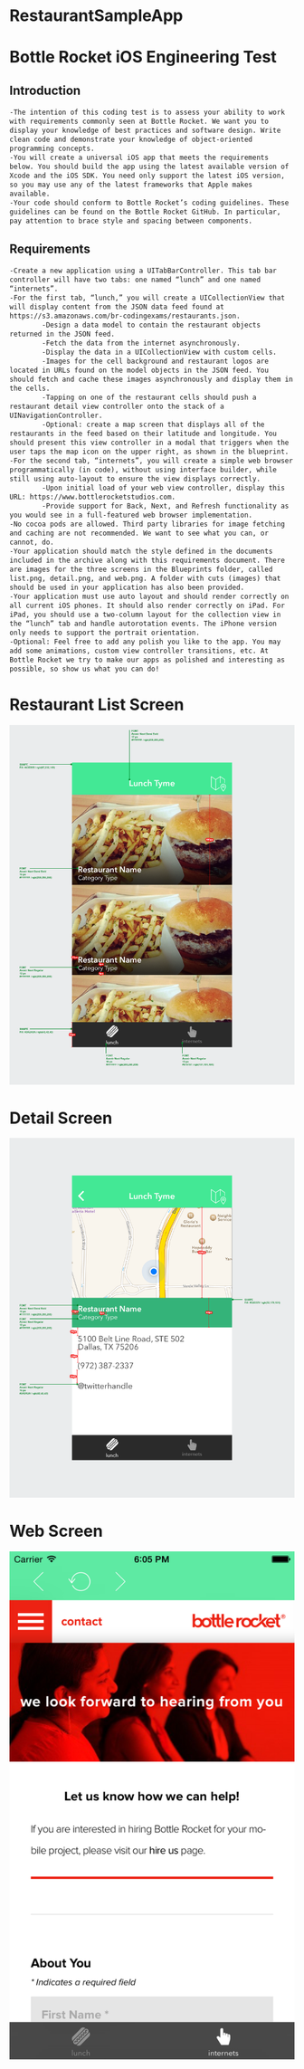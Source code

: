 # RestaurantSampleApp

# Bottle Rocket iOS Engineering Test
## Introduction
    -The intention of this coding test is to assess your ability to work with requirements commonly seen at Bottle Rocket. We want you to display your knowledge of best practices and software design. Write clean code and demonstrate your knowledge of object-oriented programming concepts.
    -You will create a universal iOS app that meets the requirements below. You should build the app using the latest available version of Xcode and the iOS SDK. You need only support the latest iOS version, so you may use any of the latest frameworks that Apple makes available.
    -Your code should conform to Bottle Rocket’s coding guidelines. These guidelines can be found on the Bottle Rocket GitHub. In particular, pay attention to brace style and spacing between components.
## Requirements
    -Create a new application using a UITabBarController. This tab bar controller will have two tabs: one named “lunch” and one named “internets”.
    -For the first tab, “lunch,” you will create a UICollectionView that will display content from the JSON data feed found at https://s3.amazonaws.com/br-codingexams/restaurants.json.
            -Design a data model to contain the restaurant objects returned in the JSON feed.
            -Fetch the data from the internet asynchronously.
            -Display the data in a UICollectionView with custom cells.
            -Images for the cell background and restaurant logos are located in URLs found on the model objects in the JSON feed. You should fetch and cache these images asynchronously and display them in the cells.
            -Tapping on one of the restaurant cells should push a restaurant detail view controller onto the stack of a UINavigationController.
            -Optional: create a map screen that displays all of the restaurants in the feed based on their latitude and longitude. You should present this view controller in a modal that triggers when the user taps the map icon on the upper right, as shown in the blueprint.
    -For the second tab, “internets”, you will create a simple web browser programmatically (in code), without using interface builder, while still using auto-layout to ensure the view displays correctly.
            -Upon initial load of your web view controller, display this URL: https://www.bottlerocketstudios.com. 
            -Provide support for Back, Next, and Refresh functionality as you would see in a full-featured web browser implementation.
    -No cocoa pods are allowed. Third party libraries for image fetching and caching are not recommended. We want to see what you can, or cannot, do.
    -Your application should match the style defined in the documents included in the archive along with this requirements document. There are images for the three screens in the Blueprints folder, called list.png, detail.png, and web.png. A folder with cuts (images) that should be used in your application has also been provided.
    -Your application must use auto layout and should render correctly on all current iOS phones. It should also render correctly on iPad. For iPad, you should use a two-column layout for the collection view in the “lunch” tab and handle autorotation events. The iPhone version only needs to support the portrait orientation.
    -Optional: Feel free to add any polish you like to the app. You may add some animations, custom view controller transitions, etc. At Bottle Rocket we try to make our apps as polished and interesting as possible, so show us what you can do!


# Restaurant List Screen
![Restaurant Frame](list.png)

# Detail Screen
![Restaurant Info Frame](detail.png)

# Web Screen
![Web Page Frame](web.png)
